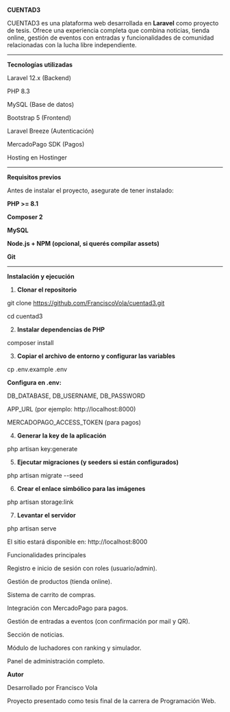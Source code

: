 **CUENTAD3** 

CUENTAD3 es una plataforma web desarrollada en **Laravel** como proyecto de tesis.
Ofrece una experiencia completa que combina noticias, tienda online, gestión de eventos con entradas y funcionalidades de comunidad relacionadas con la lucha libre independiente.

---

**Tecnologías utilizadas**

Laravel 12.x
 (Backend)

PHP 8.3

MySQL
 (Base de datos)

Bootstrap 5
 (Frontend)

Laravel Breeze
 (Autenticación)

MercadoPago SDK
 (Pagos)

Hosting en Hostinger

---

**Requisitos previos**

Antes de instalar el proyecto, asegurate de tener instalado:

**PHP >= 8.1**

**Composer 2**

**MySQL**

**Node.js + NPM (opcional, si querés compilar assets)**

**Git**

---

**Instalación y ejecución**

1. **Clonar el repositorio**

git clone https://github.com/FranciscoVola/cuentad3.git

cd cuentad3

2. **Instalar dependencias de PHP**

composer install

3. **Copiar el archivo de entorno y configurar las variables**

cp .env.example .env

**Configura en .env:**

DB_DATABASE, DB_USERNAME, DB_PASSWORD

APP_URL (por ejemplo: http://localhost:8000)

MERCADOPAGO_ACCESS_TOKEN (para pagos)

4. **Generar la key de la aplicación**

php artisan key:generate


5. **Ejecutar migraciones (y seeders si están configurados)**

php artisan migrate --seed


6. **Crear el enlace simbólico para las imágenes**

php artisan storage:link


7. **Levantar el servidor**

php artisan serve

El sitio estará disponible en: http://localhost:8000

Funcionalidades principales

Registro e inicio de sesión con roles (usuario/admin).

Gestión de productos (tienda online).

Sistema de carrito de compras.

Integración con MercadoPago para pagos.

Gestión de entradas a eventos (con confirmación por mail y QR).

Sección de noticias.

Módulo de luchadores con ranking y simulador.

Panel de administración completo.

**Autor**

Desarrollado por Francisco Vola

Proyecto presentado como tesis final de la carrera de Programación Web.